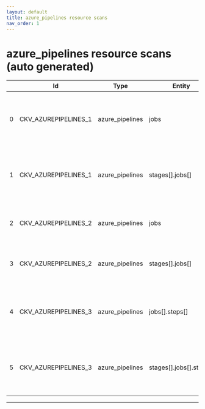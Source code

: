 ```yaml
---
layout: default
title: azure_pipelines resource scans
nav_order: 1
---
```


# azure_pipelines resource scans (auto generated)

|    | Id                   | Type            | Entity                  | Policy                                             | IaC             |
|----|----------------------|-----------------|-------------------------|----------------------------------------------------|-----------------|
|  0 | CKV_AZUREPIPELINES_1 | azure_pipelines | jobs                    | Ensure container job uses a non latest version tag | Azure Pipelines |
|  1 | CKV_AZUREPIPELINES_1 | azure_pipelines | stages[].jobs[]         | Ensure container job uses a non latest version tag | Azure Pipelines |
|  2 | CKV_AZUREPIPELINES_2 | azure_pipelines | jobs                    | Ensure container job uses a version digest         | Azure Pipelines |
|  3 | CKV_AZUREPIPELINES_2 | azure_pipelines | stages[].jobs[]         | Ensure container job uses a version digest         | Azure Pipelines |
|  4 | CKV_AZUREPIPELINES_3 | azure_pipelines | jobs[].steps[]          | Ensure set variable is not marked as a secret      | Azure Pipelines |
|  5 | CKV_AZUREPIPELINES_3 | azure_pipelines | stages[].jobs[].steps[] | Ensure set variable is not marked as a secret      | Azure Pipelines |


---


